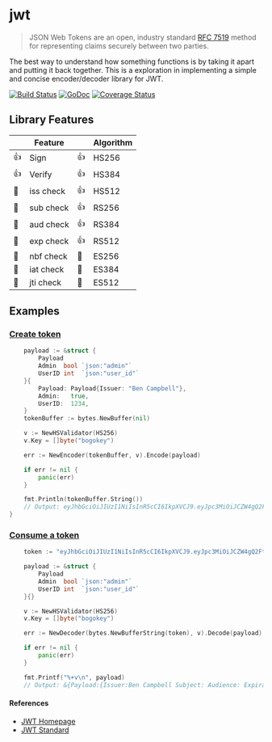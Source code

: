 # jwt

> JSON Web Tokens are an open, industry standard [RFC 7519][0] method for
> representing claims securely between two parties.

The best way to understand how something functions is by taking it apart and putting it back together. This is a exploration in
implementing a simple and concise encoder/decoder library for JWT.

[![Build Status](https://travis-ci.org/benjic/jwt.svg?branch=master)](https://travis-ci.org/benjic/jwt)
[![GoDoc](https://godoc.org/github.com/benjic/jwt?status.svg)](https://godoc.org/github.com/benjic/jwt)
[![Coverage Status](https://coveralls.io/repos/benjic/jwt/badge.svg?branch=master&service=github)](https://coveralls.io/github/benjic/jwt?branch=master)

## Library Features

|              |  Feature  |              | Algorithm |
|--------------|-----------|--------------|-----------|
|     :+1:     | Sign      |     :+1:     |   HS256   |
|     :+1:     | Verify    |     :+1:     |   HS384   |
| :red_circle: | iss check |     :+1:     |   HS512   |
| :red_circle: | sub check |     :+1:     |   RS256   |
| :red_circle: | aud check |     :+1:     |   RS384   |
| :red_circle: | exp check |     :+1:     |   RS512   |
| :red_circle: | nbf check | :red_circle: |   ES256   |
| :red_circle: | iat check | :red_circle: |   ES384   |
| :red_circle: | jti check | :red_circle: |   ES512   |

## Examples

### [Create token](http://godoc.com/github.com/benjic/jwt/#Encoder)

```go
	payload := &struct {
		Payload
		Admin  bool `json:"admin"`
		UserID int  `json:"user_id"`
	}{
		Payload: Payload{Issuer: "Ben Campbell"},
		Admin:   true,
		UserID:  1234,
	}
	tokenBuffer := bytes.NewBuffer(nil)

	v := NewHSValidator(HS256)
	v.Key = []byte("bogokey")

	err := NewEncoder(tokenBuffer, v).Encode(payload)

	if err != nil {
		panic(err)
	}

	fmt.Println(tokenBuffer.String())
	// Output: eyJhbGciOiJIUzI1NiIsInR5cCI6IkpXVCJ9.eyJpc3MiOiJCZW4gQ2FtcGJlbGwiLCJhZG1pbiI6dHJ1ZSwidXNlcl9pZCI6MTIzNH0.r4W8qDl8i8cUcRUxtA3hM0SZsLScHiBgBKZc_n_GrXI
}
```

### [Consume a token](http://godoc.com/github.com/benjic/jwt/#Decoder)
```go
	token := "eyJhbGciOiJIUzI1NiIsInR5cCI6IkpXVCJ9.eyJpc3MiOiJCZW4gQ2FtcGJlbGwiLCJhZG1pbiI6dHJ1ZSwidXNlcl9pZCI6MTIzNH0.r4W8qDl8i8cUcRUxtA3hM0SZsLScHiBgBKZc_n_GrXI"

	payload := &struct {
		Payload
		Admin  bool `json:"admin"`
		UserID int  `json:"user_id"`
	}{}

	v := NewHSValidator(HS256)
	v.Key = []byte("bogokey")

	err := NewDecoder(bytes.NewBufferString(token), v).Decode(payload)

	if err != nil {
		panic(err)
	}

	fmt.Printf("%+v\n", payload)
	// Output: &{Payload:{Issuer:Ben Campbell Subject: Audience: ExpirationTime:<nil> NotBefore:<nil> IssuedAt:<nil> JWTId: raw:[]} Admin:true UserID:1234}
```

#### References
- [JWT Homepage][1]
- [JWT Standard][0]

[0]: https://tools.ietf.org/html/rfc7519
[1]: http://jwt.io/
